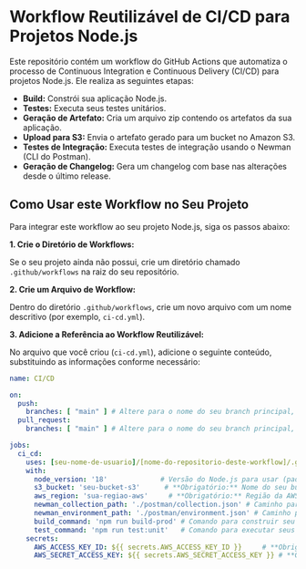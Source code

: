 # Workflow Reutilizável de CI/CD para Projetos Node.js

Este repositório contém um workflow do GitHub Actions que automatiza o processo de Continuous Integration e Continuous Delivery (CI/CD) para projetos Node.js. Ele realiza as seguintes etapas:

* **Build:** Constrói sua aplicação Node.js.
* **Testes:** Executa seus testes unitários.
* **Geração de Artefato:** Cria um arquivo zip contendo os artefatos da sua aplicação.
* **Upload para S3:** Envia o artefato gerado para um bucket no Amazon S3.
* **Testes de Integração:** Executa testes de integração usando o Newman (CLI do Postman).
* **Geração de Changelog:** Gera um changelog com base nas alterações desde o último release.

## Como Usar este Workflow no Seu Projeto

Para integrar este workflow ao seu projeto Node.js, siga os passos abaixo:

**1. Crie o Diretório de Workflows:**

   Se o seu projeto ainda não possui, crie um diretório chamado `.github/workflows` na raiz do seu repositório.

**2. Crie um Arquivo de Workflow:**

   Dentro do diretório `.github/workflows`, crie um novo arquivo com um nome descritivo (por exemplo, `ci-cd.yml`).

**3. Adicione a Referência ao Workflow Reutilizável:**

   No arquivo que você criou (`ci-cd.yml`), adicione o seguinte conteúdo, substituindo as informações conforme necessário:

   ```yaml
   name: CI/CD

   on:
     push:
       branches: [ "main" ] # Altere para o nome do seu branch principal, se for diferente
     pull_request:
       branches: [ "main" ] # Altere para o nome do seu branch principal, se for diferente

   jobs:
     ci_cd:
       uses: [seu-nome-de-usuario]/[nome-do-repositorio-deste-workflow]/.github/workflows/node-ci-cd.yml@v1 # Substitua com o caminho correto e a tag/branch
       with:
         node_version: '18'             # Versão do Node.js para usar (padrão: lts/*)
         s3_bucket: 'seu-bucket-s3'      # **Obrigatório:** Nome do seu bucket S3
         aws_region: 'sua-regiao-aws'     # **Obrigatório:** Região da AWS do seu bucket
         newman_collection_path: './postman/collection.json' # Caminho para a sua coleção do Newman
         newman_environment_path: './postman/environment.json' # Caminho para o seu ambiente do Newman (opcional)
         build_command: 'npm run build-prod' # Comando para construir seu projeto (opcional: padrão é 'npm run build')
         test_command: 'npm run test:unit'   # Comando para executar seus testes unitários (opcional: padrão é 'npm test')
       secrets:
         AWS_ACCESS_KEY_ID: ${{ secrets.AWS_ACCESS_KEY_ID }}     # **Obrigatório:** Seu Access Key ID da AWS (configure nos segredos do GitHub)
         AWS_SECRET_ACCESS_KEY: ${{ secrets.AWS_SECRET_ACCESS_KEY }} # **Obrigatório:** Seu Secret Access Key da AWS (configure nos segredos do GitHub)
